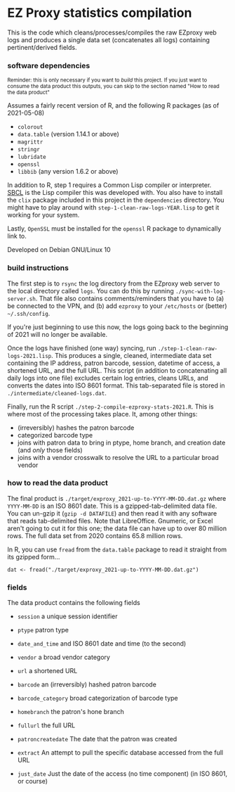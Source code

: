 
# EZ Proxy statistics compilation


This is the code which cleans/processes/compiles the raw EZproxy
web logs and produces a single data set (concatenates all logs)
containing pertinent/derived fields.

### software dependencies

<sup>Reminder: this is only necessary if you want to _build_ this project.
If you just want to consume the data product this outputs, you can skip
to the section named "How to read the data product"</sup>

Assumes a fairly recent version of R, and the following R packages
(as of 2021-05-08)

- `colorout`
- `data.table` (version 1.14.1 or above)
- `magrittr`
- `stringr`
- `lubridate`
- `openssl`
- `libbib` (any version 1.6.2 or above)

In addition to R, step 1 requires a Common Lisp compiler or interpreter.
[SBCL](www.sbcl.org/) is the Lisp compiler this was developed with.
You also have to install the `clix` package included in this project
in the `dependencies` directory. You might have to play around
with `step-1-clean-raw-logs-YEAR.lisp` to get it working for your
system.

Lastly, `OpenSSL` must be installed for the `openssl` R package
to dynamically link to.

Developed on Debian GNU/Linux 10


### build instructions

The first step is to `rsync` the log directory from the EZproxy web
server to the local directory called `logs`.
You can do this by running `./sync-with-log-server.sh`.
That file also contains comments/reminders that you have to (a)
be connected to the VPN, and (b) add `ezproxy` to your `/etc/hosts`
or (better) `~/.ssh/config`.

If you're just beginning to use this now, the logs going back to the
beginning of 2021 will no longer be available.

Once the logs have finished (one way) syncing, run
`./step-1-clean-raw-logs-2021.lisp`. This produces a single, cleaned,
intermediate data set containing the IP address, patron barcode,
session, datetime of access, a shortened URL, and the full URL.
This script (in addition to concatenating all daily logs into one file)
 excludes certain log entries, cleans URLs, and converts the dates
into ISO 8601 format.
This tab-separated file is stored in `./intermediate/cleaned-logs.dat`.

Finally, run the R script `./step-2-compile-ezproxy-stats-2021.R`.
This is where most of the processing takes place. It, among other things:

- (irreversibly) hashes the patron barcode
- categorized barcode type
- joins with patron data to bring in ptype, home branch, and creation date
  (and _only_ those fields)
- joins with a vendor crosswalk to resolve the URL to a particular
  broad vendor


### how to read the data product

The final product is `./target/exproxy_2021-up-to-YYYY-MM-DD.dat.gz`
where `YYYY-MM-DD` is an ISO 8601 date.
This is a gzipped-tab-delimited data file.
You can un-gzip it (`gzip -d DATAFILE`) and then read it with
any software that reads tab-delimited files. Note that
LibreOffice. Gnumeric, or Excel aren't going to cut it for
this one; the data file can have up to over 80 million rows.
The full data set from 2020 contains 65.8 million rows.

In R, you can use `fread` from the `data.table` package to read
it straight from its gzipped form...

```
dat <- fread("./target/exproxy_2021-up-to-YYYY-MM-DD.dat.gz")
```


### fields

The data product contains the following fields
- `session`
  a unique session identifier

- `ptype`
  patron type

- `date_and_time`
  and ISO 8601 date and time (to the second)

- `vendor`
  a broad vendor category

- `url`
  a shortened URL

- `barcode`
  an (irreversibly) hashed patron barcode

- `barcode_category`
  broad categorization of barcode type

- `homebranch`
  the patron's hone branch

- `fullurl`
  the full URL

- `patroncreatedate`
  The date that the patron was created

- `extract`
  An attempt to pull the specific database accessed from the full URL

- `just_date`
  Just the date of the access (no time component) (in ISO 8601, or course)
